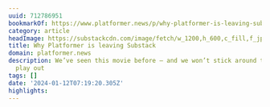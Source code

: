 ```yaml
---
uuid: 712786951
bookmarkOf: https://www.platformer.news/p/why-platformer-is-leaving-substack
category: article
headImage: https://substackcdn.com/image/fetch/w_1200,h_600,c_fill,f_jpg,q_auto:good,fl_progressive:steep,g_auto/https%3A%2F%2Fsubstack-post-media.s3.amazonaws.com%2Fpublic%2Fimages%2Fda659d0f-c333-4a80-a312-6370de63f061_1024x1024.png
title: Why Platformer is leaving Substack
domain: platformer.news
description: We’ve seen this movie before — and we won’t stick around to watch it
  play out
tags: []
date: '2024-01-12T07:19:20.305Z'
highlights:
---
```




